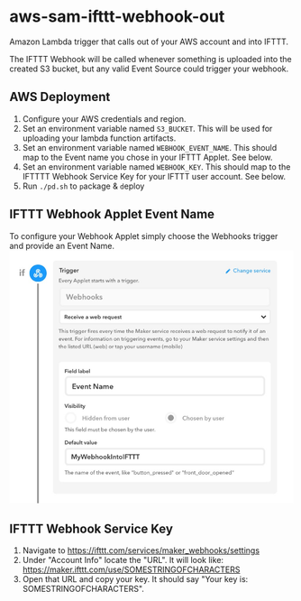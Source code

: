# aws-sam-ifttt-webhook-out
Amazon Lambda trigger that calls out of your AWS account and into IFTTT.

The IFTTT Webhook will be called whenever something is uploaded into the created S3 bucket, but any valid Event Source could trigger your webhook.

## AWS Deployment
1. Configure your AWS credentials and region.
1. Set an environment variable named `S3_BUCKET`.  This will be used for uploading your lambda function artifacts.
1. Set an environment variable named `WEBHOOK_EVENT_NAME`. This should map to the Event name you chose in your IFTTT Applet. See below.
1. Set an environment variable named `WEBHOOK_KEY`. This should map to the IFTTTT Webhook Service Key for your IFTTT user account. See below.
1. Run `./pd.sh` to `p`ackage & `d`eploy


## IFTTT Webhook Applet Event Name
To configure your Webhook Applet simply choose the Webhooks trigger and provide an Event Name.
![IFTTT Applet Configuration Screenshot](/img/ifttt-applet.jpg)

## IFTTT Webhook Service Key
1. Navigate to https://ifttt.com/services/maker_webhooks/settings
1. Under "Account Info" locate the "URL".  It will look like: https://maker.ifttt.com/use/SOMESTRINGOFCHARACTERS
1. Open that URL and copy your key. It should say "Your key is: SOMESTRINGOFCHARACTERS".